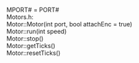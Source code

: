 MPORT# = PORT#   
Motors.h:  
Motor::Motor(int port, bool attachEnc = true)  
Motor::run(int speed)  
Motor::stop()  
Motor::getTicks()  
Motor::resetTicks()  
